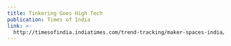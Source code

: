 ```yaml
---
title: Tinkering Goes High Tech
publication: Times of India
link: >-
  http://timesofindia.indiatimes.com/trend-tracking/maker-spaces-india/articleshow/54997320.cms
---
```


